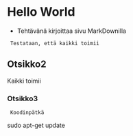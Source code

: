 # Hello World

- Tehtävänä kirjoittaa sivu MarkDownilla


`` 
Testataan, että kaikki toimii
`` 


## Otsikko2
Kaikki toimii

### Otsikko3
`` 
Koodinpätkä
`` 

  sudo apt-get update
